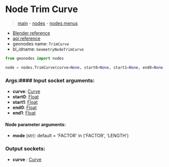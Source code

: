 # Node Trim Curve

> [main](../structure.md) - [nodes](nodes.md) - [nodes menus](nodes_menus.md)

- [Blender reference](https://docs.blender.org/manual/en/latest/modeling/geometry_nodes/curve/trim_curve.html)
- [api reference](https://docs.blender.org/api/current/bpy.types.GeometryNodeTrimCurve.html)
- geonodes name: `TrimCurve`
- bl_idname: `GeometryNodeTrimCurve`

```python
from geonodes import nodes

node = nodes.TrimCurve(curve=None, start0=None, start1=None, end0=None, end1=None, mode='FACTOR')
```

### Args:#### Input socket arguments:

- **curve**: [Curve](Curve.md)
- **start0**: [Float](Float.md)
- **start1**: [Float](Float.md)
- **end0**: [Float](Float.md)
- **end1**: [Float](Float.md)

#### Node parameter arguments:

- **mode** (str): default = 'FACTOR' in ('FACTOR', 'LENGTH')

### Output sockets:

- **curve** : [Curve](Curve.md)

